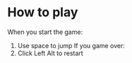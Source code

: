 # How to play
When you start the game:
1) Use space to jump
If you game over:
1) Click Left Alt to restart
